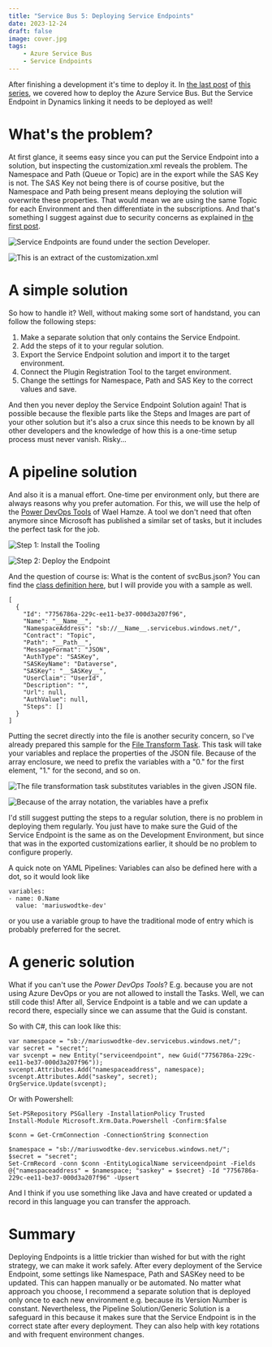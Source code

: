 ```yaml
---
title: "Service Bus 5: Deploying Service Endpoints"
date: 2023-12-24
draft: false
image: cover.jpg
tags: 
    - Azure Service Bus
    - Service Endpoints
---
```


After finishing a development it's time to deploy it. In [the last post](/post/servicebus/biceps) of [this series](/post/servicebus), we covered how to deploy the Azure Service Bus. But the Service Endpoint in Dynamics linking it needs to be deployed as well!

# What's the problem?
At first glance, it seems easy since you can put the Service Endpoint into a solution, but inspecting the customization.xml reveals the problem. The Namespace and Path (Queue or Topic) are in the export while the SAS Key is not. The SAS Key not being there is of course positive, but the Namespace and Path being present means deploying the solution will overwrite these properties. That would mean we are using the same Topic for each Environment and then differentiate in the subscriptions. And that's something I suggest against due to security concerns as explained in [the first post](/post/servicebus/exporting-events).

![Service Endpoints are found under the section Developer.](addToSolution.png)

![This is an extract of the customization.xml](solutionContent.png)

# A simple solution
So how to handle it? Well, without making some sort of handstand, you can follow the following steps:
1. Make a separate solution that only contains the Service Endpoint.
1. Add the steps of it to your regular solution.
1. Export the Service Endpoint solution and import it to the target environment.
1. Connect the Plugin Registration Tool to the target environment.
1. Change the settings for Namespace, Path and SAS Key to the correct values and save.

And then you never deploy the Service Endpoint Solution again! That is possible because the flexible parts like the Steps and Images are part of your other solution but it's also a crux since this needs to be known by all other developers and the knowledge of how this is a one-time setup process must never vanish. Risky...

# A pipeline solution
And also it is a manual effort. One-time per environment only, but there are always reasons why you prefer automation.
For this, we will use the help of the [Power DevOps Tools](https://marketplace.visualstudio.com/items?itemName=WaelHamze.xrm-ci-framework-build-tasks) of Wael Hamze. A tool we don't need that often anymore since Microsoft has published a similar set of tasks, but it includes the perfect task for the job.

![Step 1: Install the Tooling](pdtInstall.png)

![Step 2: Deploy the Endpoint](pdtDeploy.png)

And the question of course is: What is the content of svcBus.json?
You can find the [class definition here](https://github.com/WaelHamze/xrm-ci-framework/blob/master/MSDYNV9/Xrm.Framework.CI/Xrm.Framework.CI.Common/PluginRegistration/ServiceEndpt.cs), but I will provide you with a sample as well.

```
[
  {
    "Id": "7756786a-229c-ee11-be37-000d3a207f96",
    "Name": "__Name__",
    "NamespaceAddress": "sb://__Name__.servicebus.windows.net/",
    "Contract": "Topic",
    "Path": "__Path__",
    "MessageFormat": "JSON",
    "AuthType": "SASKey",
    "SASKeyName": "Dataverse",
    "SASKey": "__SASKey__",
    "UserClaim": "UserId",
    "Description": "",
    "Url": null,
    "AuthValue": null,
    "Steps": []
  }
]
```

Putting the secret directly into the file is another security concern, so I've already prepared this sample for the [File Transform Task](https://learn.microsoft.com/en-us/azure/devops/pipelines/tasks/reference/file-transform-v1?view=azure-pipelines). This task will take your variables and replace the properties of the JSON file. Because of the array enclosure, we need to prefix the variables with a "0." for the first element, "1." for the second, and so on.

![The file transformation task substitutes variables in the given JSON file.](filetransform.png)

![Because of the array notation, the variables have a prefix](variables.png)

I'd still suggest putting the steps to a regular solution, there is no problem in deploying them regularly. You just have to make sure the Guid of the Service Endpoint is the same as on the Development Environment, but since that was in the exported customizations earlier, it should be no problem to configure properly.

A quick note on YAML Pipelines: Variables can also be defined here with a dot, so it would look like
```
variables:
- name: 0.Name
  value: 'mariuswodtke-dev' 
```
or you use a variable group to have the traditional mode of entry which is probably preferred for the secret.

# A generic solution
What if you can't use the _Power DevOps Tools_? E.g. because you are not using Azure DevOps or you are not allowed to install the Tasks. Well, we can still code this! After all, Service Endpoint is a table and we can update a record there, especially since we can assume that the Guid is constant.

So with C#, this can look like this:
```
var namespace = "sb://mariuswodtke-dev.servicebus.windows.net/";
var secret = "secret";
var svcenpt = new Entity("serviceendpoint", new Guid("7756786a-229c-ee11-be37-000d3a207f96"));
svcenpt.Attributes.Add("namespaceaddress", namespace);
svcenpt.Attributes.Add("saskey", secret);
OrgService.Update(svcenpt);
```

Or with Powershell:
```
Set-PSRepository PSGallery -InstallationPolicy Trusted
Install-Module Microsoft.Xrm.Data.Powershell -Confirm:$false

$conn = Get-CrmConnection -ConnectionString $connection

$namespace = "sb://mariuswodtke-dev.servicebus.windows.net/";
$secret = "secret";
Set-CrmRecord -conn $conn -EntityLogicalName serviceendpoint -Fields @{"namespaceaddress" = $namespace; "saskey" = $secret} -Id "7756786a-229c-ee11-be37-000d3a207f96" -Upsert
```

And I think if you use something like Java and have created or updated a record in this language you can transfer the approach.

# Summary
Deploying Endpoints is a little trickier than wished for but with the right strategy, we can make it work safely. After every deployment of the Service Endpoint, some settings like Namespace, Path and SASKey need to be updated. This can happen manually or be automated.
No matter what approach you choose, I recommend a separate solution that is deployed only once to each new environment e.g. because its Version Number is constant. Nevertheless, the Pipeline Solution/Generic Solution is a safeguard in this because it makes sure that the Service Endpoint is in the correct state after every deployment. They can also help with key rotations and with frequent environment changes.